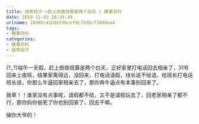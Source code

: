 ```yaml
---
title: 搞笑段子->赶上倒夜班算是两个白天 | 糗事百科
date: 2019-11-03 18:34:44
urlname: 18d95c41b5bfdbcef9c75dbcf3896ea4
tags: 
- 糗事百科
categories:
- 糗事百科
- 搞笑段子
---
```

(?_?)端午一天假，赶上倒夜班算是两个白天，正好家里打电话回去相亲了，31号回来上夜班，结果家离得远，没回来，打电话请假，线长说不给请，给班长打电话班长说，你那么牛逼回家相亲去了，那你再牛逼点有本事别回来了。

我草！！谁家没有点事呢，请假都不给，又不是请假玩去了，回老家相亲了都不行，那你妈你爸死了你也别回家了，回去干嘛。

操你大爷的！


